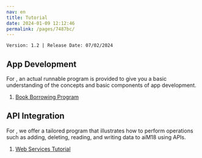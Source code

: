 ```yaml
---
nav: en
title: Tutorial
date: 2024-01-09 12:12:46
permalink: /pages/7487bc/
---
```


`Version: 1.2 | Release Date: 07/02/2024`

## App Development

For <Badge text="App Development" type="tip" vertical="middle"/>, an actual runnable program is provided to give you a basic understanding of the concepts and basic components of app development.

1. [Book Borrowing Program](/pages/d922fb/)

## API Integration

For <Badge text="API Integration" type="tip" vertical="middle"/>, we offer a tailored program that illustrates how to perform operations such as adding, deleting, reading, and writing data to aiM18 using APIs.

1. [Web Services Tutorial](/pages/7537af/)



